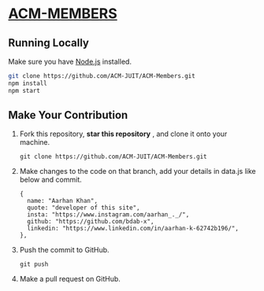 # [ACM-MEMBERS](https://members.acmjuit.tech/) 

## Running Locally

Make sure you have [Node.js](http://nodejs.org/) installed.

```sh
git clone https://github.com/ACM-JUIT/ACM-Members.git
npm install
npm start
```

## Make Your Contribution

1. Fork this repository, **star this repository** , and clone it onto your machine.
   ```
   git clone https://github.com/ACM-JUIT/ACM-Members.git
   ```

2. Make changes to the code on that branch, add your details in data.js like below and commit.
    ```
    {
      name: "Aarhan Khan",
      quote: "developer of this site",
      insta: "https://www.instagram.com/aarhan_._/",
      github: "https://github.com/bdab-x",
      linkedin: "https://www.linkedin.com/in/aarhan-k-62742b196/",
    },
   ```
3. Push the commit to GitHub.

   ```
   git push 
   ```

4. Make a pull request on GitHub.



